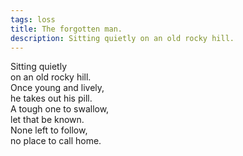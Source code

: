 ```yaml
---
tags: loss
title: The forgotten man.
description: Sitting quietly on an old rocky hill.
---
```




Sitting quietly  
on an old rocky hill.  
Once young and lively,  
he takes out his pill.  
A tough one to swallow,  
let that be known.  
None left to follow,  
no place to call home.  
